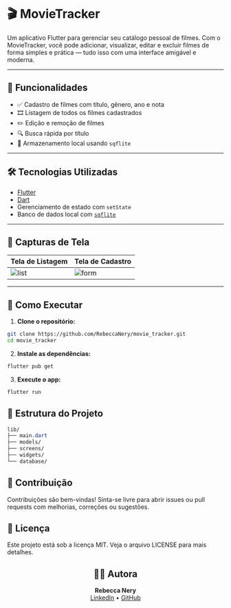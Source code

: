 # 🎬 MovieTracker

Um aplicativo Flutter para gerenciar seu catálogo pessoal de filmes. Com o MovieTracker, você pode adicionar, visualizar, editar e excluir filmes de forma simples e prática — tudo isso com uma interface amigável e moderna.

---

## 📱 Funcionalidades

- ✅ Cadastro de filmes com título, gênero, ano e nota
- 🎞 Listagem de todos os filmes cadastrados
- ✏️ Edição e remoção de filmes
- 🔍 Busca rápida por título
- 💾 Armazenamento local usando `sqflite`

---

## 🛠 Tecnologias Utilizadas

- [Flutter](https://flutter.dev/)
- [Dart](https://dart.dev/)
- Gerenciamento de estado com `setState`
- Banco de dados local com [`sqflite`](https://pub.dev/packages/sqflite)

---

## 📸 Capturas de Tela

| Tela de Listagem | Tela de Cadastro |
|------------------|------------------|
| ![list](assets/screenshots/list.png) | ![form](assets/screenshots/form.png) |

---

## 🚀 Como Executar

1. **Clone o repositório:**

```bash
git clone https://github.com/RebeccaNery/movie_tracker.git
cd movie_tracker
```

2. **Instale as dependências:**

```bash
flutter pub get
```

3. **Execute o app:**
```bash
flutter run
```
## 📂 Estrutura do Projeto
```css
lib/
├── main.dart
├── models/
├── screens/
├── widgets/
└── database/
```
## 🤝 Contribuição
Contribuições são bem-vindas! Sinta-se livre para abrir issues ou pull requests com melhorias, correções ou sugestões.

## 🧾 Licença
Este projeto está sob a licença MIT. Veja o arquivo LICENSE para mais detalhes.







<h2 align="center">👩‍💻 Autora</h2>
<p align="center">
  <strong>Rebecca Nery</strong><br>
  <a href="https://www.linkedin.com/in/rebecca-nery">LinkedIn</a> • 
  <a href="https://github.com/RebeccaNery">GitHub</a>
</p>
